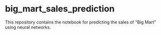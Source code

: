 # big_mart_sales_prediction
This repository contains the notebook for predicting the sales of "Big Mart" using neural networks.
